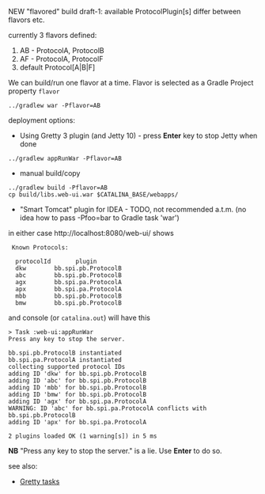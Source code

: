 NEW "flavored" build draft-1: available ProtocolPlugin[s] differ between flavors etc.

currently 3 flavors defined:
1. AB - ProtocolA, ProtocolB
1. AF - ProtocolA, ProtocolF
1. default Protocol[A|B|F]

We can build/run one flavor at a time. Flavor is selected as a Gradle Project property `flavor`
```
../gradlew war -Pflavor=AB
```

deployment options:
- Using Gretty 3 plugin (and Jetty 10) - press **Enter** key to stop Jetty when done
```
../gradlew appRunWar -Pflavor=AB
```
- manual build/copy
```
../gradlew build -Pflavor=AB
cp build/libs.web-ui.war $CATALINA_BASE/webapps/
```
- "Smart Tomcat" plugin for IDEA - TODO, not recommended a.t.m. (no idea how to pass -Pfoo=bar to Gradle task 'war')

in either case http://localhost:8080/web-ui/ shows
```
 Known Protocols:

  protocolId       plugin
  dkw        bb.spi.pb.ProtocolB
  abc        bb.spi.pb.ProtocolB
  agx        bb.spi.pa.ProtocolA
  apx        bb.spi.pa.ProtocolA
  mbb        bb.spi.pb.ProtocolB
  bmw        bb.spi.pb.ProtocolB
```
and console (or `catalina.out`) will have this
```
> Task :web-ui:appRunWar
Press any key to stop the server.

bb.spi.pb.ProtocolB instantiated
bb.spi.pa.ProtocolA instantiated
collecting supported protocol IDs
adding ID 'dkw' for bb.spi.pb.ProtocolB
adding ID 'abc' for bb.spi.pb.ProtocolB
adding ID 'mbb' for bb.spi.pb.ProtocolB
adding ID 'bmw' for bb.spi.pb.ProtocolB
adding ID 'agx' for bb.spi.pa.ProtocolA
WARNING: ID 'abc' for bb.spi.pa.ProtocolA conflicts with bb.spi.pb.ProtocolB
adding ID 'apx' for bb.spi.pa.ProtocolA

2 plugins loaded OK (1 warning[s]) in 5 ms
```
**NB** "Press any key to stop the server." is a lie. Use **Enter** to do so.

see also:
- [Gretty tasks](https://gretty-gradle-plugin.github.io/gretty-doc/Gretty-tasks.html)
